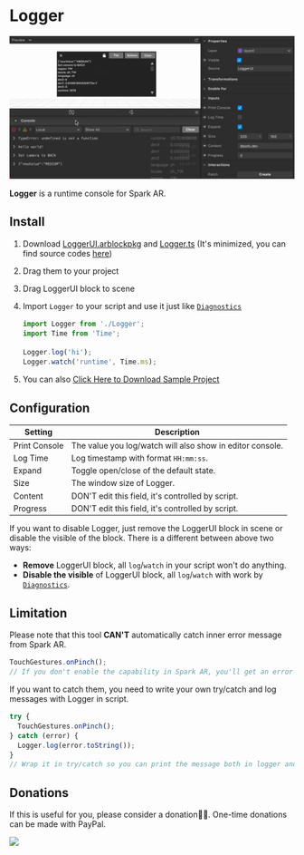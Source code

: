 # Logger

**![index](README.assets/index.gif)**

**Logger** is a runtime console for Spark AR.



## Install

1. Download [LoggerUI.arblockpkg](https://github.com/pofulu/sparkar-logger/releases/latest/download/LoggerUI.arblockpkg) and [Logger.ts](https://github.com/pofulu/sparkar-logger/releases/latest/download/Logger.ts) (It's minimized, you can find source codes [here]( https://github.com/pofulu/sparkar-logger/tree/main/LoggerDemo/scripts))

2. Drag them to your project

3. Drag LoggerUI block to scene

4. Import `Logger` to your script and use it just like [`Diagnostics`](https://sparkar.facebook.com/ar-studio/learn/reference/classes/diagnosticsmodule#example)

   ```typescript
   import Logger from './Logger';
   import Time from 'Time';
   
   Logger.log('hi');
   Logger.watch('runtime', Time.ms);

5. You can also [Click Here to Download Sample Project](https://github.com/pofulu/sparkar-logger/releases/latest/download/LoggerDemo.arprojpkg)



## Configuration

| Setting       | Description                                               |
| ------------- | --------------------------------------------------------- |
| Print Console | The value you log/watch will also show in editor console. |
| Log Time      | Log timestamp with format `HH:mm:ss`.                     |
| Expand        | Toggle open/close of the default state.                   |
| Size          | The window size of Logger.                                |
| Content       | DON'T edit this field, it's controlled by script.         |
| Progress      | DON'T edit this field, it's controlled by script.         |

If you want to disable Logger, just remove the LoggerUI block in scene or disable the visible of the block. There is a different between above two ways:

- **Remove** LoggerUI block, all `log`/`watch` in your script won't do anything.
- **Disable the visible** of LoggerUI block, all `log`/`watch` with work by [`Diagnostics`](https://sparkar.facebook.com/ar-studio/learn/reference/classes/diagnosticsmodule#example).



## Limitation

Please note that this tool **CAN'T** automatically catch inner error message from Spark AR. 

```javascript
TouchGestures.onPinch();
// If you don't enable the capability in Spark AR, you'll get an error in console but no message in Logger
```

If you want to catch them, you need to write your own try/catch and log messages with Logger in script.

```javascript
try {
  TouchGestures.onPinch();
} catch (error) {
  Logger.log(error.toString());
}
// Wrap it in try/catch so you can print the message both in logger and console.
```



## Donations

If this is useful for you, please consider a donation🙏🏼. One-time donations can be made with PayPal.

[![](https://www.paypalobjects.com/en_US/i/btn/btn_donateCC_LG.gif)](https://www.paypal.com/cgi-bin/webscr?cmd=_s-xclick&hosted_button_id=HW99ESSALJZ36)
